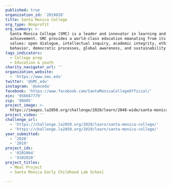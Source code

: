 ```yaml
---
published: true
organization_id: '2019028'
title: Santa Monica College
org_type: Nonprofit
org_summary: >-
  Santa Monica College (SMC) is a leader and innovator in learning and
  achievement. SMC provides a world-class education emanating from its core
  values: open dialogue, intellectual inquiry, academic integrity, ethical
  behavior, democratic processes, global awareness, and sustainability. 
tags_indicators:
  - College prep
  - Education & youth
charity_navigator_url: ''
organization_website:
  - 'https://www.smc.edu'
twitter: '@SMC_edu'
instagram: '@smcedu'
facebook: 'https://www.facebook.com/SantaMonicaCollegeOfficial/'
ein: '956047779'
zip: '90405'
project_image: >-
  https://images.la2050.org/challenge/2020/learn/2048-wide/santa-monica-college.jpg
project_video: ''
challenge_url:
  - 'https://challenge.la2050.org/2020/learn/santa-monica-college/'
  - 'https://challenge.la2050.org/2019/learn/santa-monica-college/'
year_submitted:
  - '2020'
  - '2019'
project_ids:
  - '0202064'
  - '9102028'
project_titles:
  - Meal Project
  - Santa Monica Early Childhood Lab School

---
```

